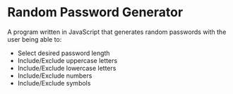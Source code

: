# Random Password Generator
 
A program written in JavaScript that generates random passwords with the user being able to:

* Select desired password length
* Include/Exclude uppercase letters
* Include/Exclude lowercase letters
* Include/Exclude numbers
* Include/Exclude symbols